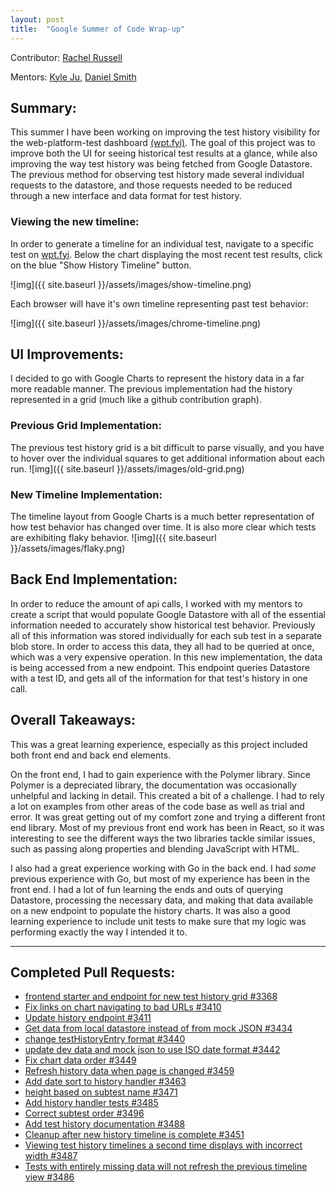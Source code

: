 ```yaml
---
layout: post
title:  "Google Summer of Code Wrap-up"
---
```

Contributor: [Rachel Russell](https://github.com/racheljay)

Mentors: [Kyle Ju](https://github.com/KyleJu), [Daniel Smith](https://github.com/DanielRyanSmith)
## Summary:
This summer I have been working on improving the test history visibility for the web-platform-test dashboard [(wpt.fyi)](https://wpt.fyi/about). The goal of this project was to improve both the UI for seeing historical test results at a glance, while also improving the way test history was being fetched from Google Datastore. The previous method for observing test history made several individual requests to the datastore, and those requests needed to be reduced through a new interface and data format for test history.

### Viewing the new timeline:

In order to generate a timeline for an individual test, navigate to a specific test on [wpt.fyi](https://wpt.fyi/results). Below the chart displaying the most recent test results, click on the blue "Show History Timeline" button.

![img]({{ site.baseurl }}/assets/images/show-timeline.png)

Each browser will have it's own timeline representing past test behavior:

![img]({{ site.baseurl }}/assets/images/chrome-timeline.png)

## UI Improvements:
I decided to go with Google Charts to represent the history data in a far more readable manner. The previous implementation had the history represented in a grid (much like a github contribution graph).

### Previous Grid Implementation:
The previous test history grid is a bit difficult to parse visually, and you have to hover over the individual squares to get additional information about each run.
![img]({{ site.baseurl }}/assets/images/old-grid.png)
### New Timeline Implementation:
The timeline layout from Google Charts is a much better representation of how test behavior has changed over time. It is also more clear which tests are exhibiting flaky behavior.
![img]({{ site.baseurl }}/assets/images/flaky.png)

## Back End Implementation:
In order to reduce the amount of api calls, I worked with my mentors to create a script that would populate Google Datastore with all of the essential information needed to accurately show historical test behavior. Previously all of this information was stored individually for each sub test in a separate blob store. In order to access this data, they all had to be queried at once, which was a very expensive operation. In this new implementation, the data is being accessed from a new endpoint. This endpoint queries Datastore with a test ID, and gets all of the information for that test's history in one call.

## Overall Takeaways:
This was a great learning experience, especially as this project included both front end and back end elements.

On the front end, I had to gain experience with the Polymer library. Since Polymer is a depreciated library, the documentation was occasionally unhelpful and lacking in detail. This created a bit of a challenge. I had to rely a lot on examples from other areas of the code base as well as trial and error. It was great getting out of my comfort zone and trying a different front end library. Most of my previous front end work has been in React, so it was interesting to see the different ways the two libraries tackle similar issues, such as passing along properties and blending JavaScript with HTML.

I also had a great experience working with Go in the back end. I had _some_ previous experience with Go, but most of my experience has been in the front end. I had a lot of fun learning the ends and outs of querying Datastore, processing the necessary data, and making that data available on a new endpoint to populate the history charts. It was also a good learning experience to include unit tests to make sure that my logic was performing exactly the way I intended it to.

<hr>

## Completed Pull Requests:
* [ frontend starter and endpoint for new test history grid #3368 ](https://github.com/web-platform-tests/wpt.fyi/pull/3368)
* [ Fix links on chart navigating to bad URLs #3410 ](https://github.com/web-platform-tests/wpt.fyi/pull/3410)
* [ Update history endpoint #3411 ](https://github.com/web-platform-tests/wpt.fyi/pull/3411)
* [ Get data from local datastore instead of from mock JSON #3434 ](https://github.com/web-platform-tests/wpt.fyi/pull/3434)
* [ change testHistoryEntry format #3440 ](https://github.com/web-platform-tests/wpt.fyi/pull/3440)
* [ update dev data and mock json to use ISO date format #3442 ](https://github.com/web-platform-tests/wpt.fyi/pull/3442)
* [ Fix chart data order #3449 ](https://github.com/web-platform-tests/wpt.fyi/pull/3449)
* [ Refresh history data when page is changed #3459 ](https://github.com/web-platform-tests/wpt.fyi/pull/3459)
* [ Add date sort to history handler #3463 ](https://github.com/web-platform-tests/wpt.fyi/pull/3463)
* [ height based on subtest name #3471 ](https://github.com/web-platform-tests/wpt.fyi/pull/3471)
* [ Add history handler tests #3485 ](https://github.com/web-platform-tests/wpt.fyi/pull/3485)
* [ Correct subtest order #3496 ](https://github.com/web-platform-tests/wpt.fyi/pull/3496)
* [ Add test history documentation #3488 ](https://github.com/web-platform-tests/wpt.fyi/issues/3488)
* [ Cleanup after new history timeline is complete #3451 ](https://github.com/web-platform-tests/wpt.fyi/issues/3451)
* [ Viewing test history timelines a second time displays with incorrect width #3487 ](https://github.com/web-platform-tests/wpt.fyi/issues/3487)
* [ Tests with entirely missing data will not refresh the previous timeline view #3486 ](https://github.com/web-platform-tests/wpt.fyi/issues/3486)
